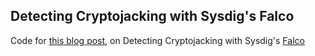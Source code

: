 ## Detecting Cryptojacking with Sysdig's Falco

Code for [this blog post](https://sysdig.com/blog/detecting-cryptojacking-with-sysdigs-falco/), on Detecting Cryptojacking with Sysdig's [Falco](https://github.com/draios/falco)